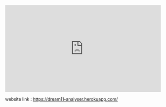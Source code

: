 <iframe src="https://www.linkedin.com/embed/feed/update/urn:li:ugcPost:6729361187219271680?compact=1" height="284" width="504" frameborder="0" allowfullscreen="" title="Embedded post"></iframe>


website link : https://dream11-analyser.herokuapp.com/
